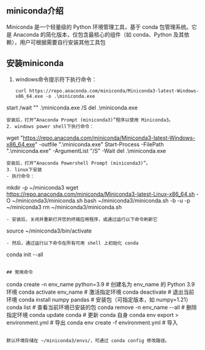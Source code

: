 ## miniconda介绍
Miniconda 是一个轻量级的 Python 环境管理工具，基于 conda 包管理系统。它是 Anaconda 的简化版本，仅包含最核心的组件（如 conda、Python 及其依赖），用户可根据需要自行安装其他工具包

## 安装miniconda
1. windows命令提示符下执行命令：
   ```
   curl https://repo.anaconda.com/miniconda/Miniconda3-latest-Windows-x86_64.exe -o .\miniconda.exe
start /wait "" .\miniconda.exe /S
del .\miniconda.exe
   ```
   安装后，打开“Anaconda Prompt (miniconda3)”程序以使用 Miniconda3。
2. windows power shell下执行命令：
   ```
   wget "https://repo.anaconda.com/miniconda/Miniconda3-latest-Windows-x86_64.exe" -outfile ".\miniconda.exe"
Start-Process -FilePath ".\miniconda.exe" -ArgumentList "/S" -Wait
del .\miniconda.exe
   ```
   安装后，打开“Anaconda Powershell Prompt (miniconda3)”。
3. linux下安装
- 执行命令：
```
mkdir -p ~/miniconda3
wget https://repo.anaconda.com/miniconda/Miniconda3-latest-Linux-x86_64.sh -O ~/miniconda3/miniconda.sh
bash ~/miniconda3/miniconda.sh -b -u -p ~/miniconda3
rm ~/miniconda3/miniconda.sh
```
- 安装后，关闭并重新打开您的终端应用程序，或通过运行以下命令刷新它
```
source ~/miniconda3/bin/activate
```
- 然后，通过运行以下命令在所有可用 shell 上初始化 conda
```
conda init --all
```

## 常用命令
```
conda create -n env_name python=3.9	# 创建名为 env_name 的 Python 3.9 环境
conda activate env_name	# 激活指定环境
conda deactivate	# 退出当前环境
conda install numpy pandas	# 安装包（可指定版本，如 numpy=1.21）
conda list	# 查看当前环境已安装的包
conda remove -n env_name --all	# 删除指定环境
conda update conda	# 更新 conda 自身
conda env export > environment.yml  # 导出
conda env create -f environment.yml # 导入
```

默认环境存储在 ~/miniconda3/envs/，可通过 conda config 修改路径。


